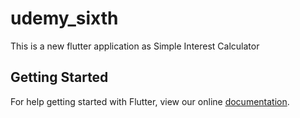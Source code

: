 # udemy_sixth

This is a new flutter application as Simple Interest Calculator

## Getting Started

For help getting started with Flutter, view our online
[documentation](https://flutter.io/).
